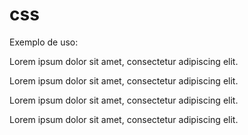 # css

Exemplo de uso:

<div  class="bg-blue-l">
            <p class="txt-asphalt-l">Lorem ipsum dolor sit amet, consectetur adipiscing elit.</p>
        </div>    
        <div  class="bg-blue-d">
            <p class="txt-asphalt-d">Lorem ipsum dolor sit amet, consectetur adipiscing elit.</p>
        </div>
        <div  class="bg-blue-l-t">
            <p class="txt-asphalt-l-t">Lorem ipsum dolor sit amet, consectetur adipiscing elit.</p>
        </div>
        <div  class="bg-blue-d-t">
            <p class="txt-asphalt-d-t">Lorem ipsum dolor sit amet, consectetur adipiscing elit.</p>
        </div>
